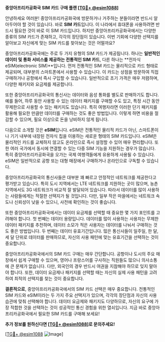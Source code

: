 **중앙아프리카공화국 SIM 카드 구매 플랜 [[TG💪+ @esim1088](https://t.me/s/esim1088)]**

안녕하세요 여러분! 중앙아프리카공화국에 방문하거나 거주하는 분들이라면 반드시 알아두어야 할 것이 있습니다. 바로 **SIM 카드**입니다. 이 나라에서 휴대폰을 사용하려면 반드시 필요한 것이 바로 이 SIM 카드입니다. 하지만 중앙아프리카공화국에서는 다양한 종류의 SIM 카드가 존재하고, 각각의 장단점이 있습니다. 이번 기회에 다양한 선택지를 알아보고 자신에게 맞는 SIM 카드를 찾아보는 것은 어떨까요?

중앙아프리카공화국에는 주로 두 가지 유형의 SIM 카드가 제공됩니다. 하나는 **일반적인 데이터 및 통화 서비스를 제공하는 전통적인 SIM 카드**, 다른 하나는 **전자식 eSIM(electronic SIM)**입니다. 먼저 전통적인 SIM 카드는 물리적으로 카드 형태로 제공되며, 대부분의 스마트폰에서 사용할 수 있습니다. 이 카드는 상점을 방문하여 직접 구매하거나 공항에서 즉시 구입할 수 있습니다. 일반적으로 초기 가격은 매우 저렴하며, 다양한 패키지와 요금제를 제공합니다.

또한 중앙아프리카공화국의 통신사는 데이터와 음성 통화를 별도로 판매하기도 합니다. 예를 들어, 하루 동안 사용할 수 있는 데이터 패키지를 구매할 수도 있고, 특정 시간 동안 무제한으로 사용할 수 있는 패키지도 있습니다. 특히 여행자라면 이러한 단기 패키지를 활용해 필요한 만큼만 데이터를 구매하는 것도 좋은 방법입니다. 이렇게 하면 비용을 절감할 수 있으며, 필요 이상으로 돈을 낭비하지 않게 됩니다.

다음으로 소개할 것은 **eSIM**입니다. eSIM은 전통적인 물리적 카드가 아닌, 스마트폰이나 기기 내부에 내장된 전자식 칩을 이용하는 새로운 형태의 SIM 카드입니다. eSIM은 물리적인 카드를 교체하지 않고도 온라인으로 즉시 설정할 수 있어 매우 편리합니다. 또한 여러 국가에서 동시에 연결할 수 있는 다중 SIM 기능을 지원하는 경우가 많습니다. 특히 중앙아프리카공화국을 오가는 국제 여행객들에게 유용하게 사용될 수 있습니다. eSIM은 일반적으로 공항 또는 대형 매장에서 구매하거나 온라인으로 구독할 수 있습니다.

중앙아프리카공화국의 통신사들은 대부분 꽤 빠르고 안정적인 네트워크를 제공한다고 평가받고 있습니다. 특히 도시 지역에서는 LTE 네트워크를 지원하는 곳이 많으며, 농촌 지역에서도 3G 네트워크가 비교적 잘 발달되어 있습니다. 따라서 데이터를 많이 사용하는 사람들에게는 적절한 선택지가 될 것입니다. 다만, 일부 작은 마을에서는 네트워크 속도나 신뢰성이 낮을 수 있으니, 사전에 확인하는 것이 좋습니다.

또한 중앙아프리카공화국에서는 데이터 요금제를 선택할 때 중요한 몇 가지 포인트를 고려해야 합니다. 첫 번째는 데이터 용량입니다. 데이터를 많이 사용하는 사용자는 무제한 데이터 패키지를 추천하며, 데이터 소모가 적은 사용자는 데이터를 나눠서 구매하는 것도 좋은 방법입니다. 두 번째는 데이터 유효기간입니다. 많은 통신사들이 일주일, 한 달, 세 달 단위로 데이터를 판매하므로, 자신의 사용 패턴에 맞는 유효기간을 선택하는 것이 중요합니다.

중앙아프리카공화국에서의 SIM 카드 구매는 매우 간단합니다. 공항이나 도시의 주요 매장에서 쉽게 구매할 수 있으며, 영어나 프랑스어를 구사하는 직원들도 많으니 의사소통에 큰 문제가 없습니다. 다만, 외국인의 경우 반드시 여권을 지참해야 하므로 잊지 말아야 합니다. 또한, 데이터 요금제나 패키지를 선택할 때는 자신의 실제 사용 패턴을 고려하여 최적의 선택지를 찾는 것이 중요합니다.

**결론적으로**, 중앙아프리카공화국에서의 SIM 카드 선택은 매우 중요합니다. 전통적인 SIM 카드와 eSIM이라는 두 가지 주요 선택지가 있으며, 각각의 장단점과 자신의 사용 습관에 맞춰 선택해야 합니다. 데이터 요금제와 패키지도 다양하므로, 자신의 요구에 가장 적합한 것을 선택하는 것이 성공적인 통신 경험을 위한 열쇠입니다. 지금 바로 중앙아프리카공화국에서 필요한 SIM 카드를 구매해 보세요!

**추가 정보를 원하신다면 [[TG💪+ @esim1088](https://t.me/s/esim1088)]로 문의주세요!**

[[TG💪+ @esim1088](https://t.me/s/esim1088) ![Image](https://i.postimg.cc/Y0z9fWf4/image.png)]